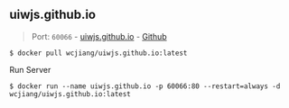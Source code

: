 uiwjs.github.io
---

> Port: `60066` - [uiwjs.github.io](https://uiwjs.github.io)  - [Github](https://github.com/uiwjs/uiwjs.github.io)

```shell
$ docker pull wcjiang/uiwjs.github.io:latest
```

Run Server

```shell
$ docker run --name uiwjs.github.io -p 60066:80 --restart=always -d wcjiang/uiwjs.github.io:latest
```
